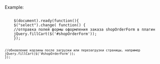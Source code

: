 <p>Example:</p>

<code>
	$(document).ready(function(){
	$("select").change( function() {
	//отправка полей формы оформления заказа shopOrderForm в плагин
	jQuery.fillCart($('#shopOrderForm'));
	});

	//обновление корзины после загрузки или перезагрузки страницы, например
	jQuery.fillCart($('#shopOrderForm'));
	});
</code>